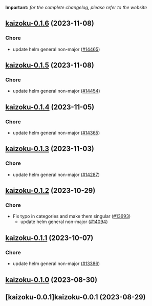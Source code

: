 **Important:**
*for the complete changelog, please refer to the website*












## [kaizoku-0.1.6](https://github.com/truecharts/charts/compare/kaizoku-0.1.5...kaizoku-0.1.6) (2023-11-08)

### Chore

- update helm general non-major ([#14465](https://github.com/truecharts/charts/issues/14465))
  
  


## [kaizoku-0.1.5](https://github.com/truecharts/charts/compare/kaizoku-0.1.4...kaizoku-0.1.5) (2023-11-08)

### Chore

- update helm general non-major ([#14454](https://github.com/truecharts/charts/issues/14454))
  
  


## [kaizoku-0.1.4](https://github.com/truecharts/charts/compare/kaizoku-0.1.3...kaizoku-0.1.4) (2023-11-05)

### Chore

- update helm general non-major ([#14365](https://github.com/truecharts/charts/issues/14365))
  
  


## [kaizoku-0.1.3](https://github.com/truecharts/charts/compare/kaizoku-0.1.2...kaizoku-0.1.3) (2023-11-03)

### Chore

- update helm general non-major ([#14287](https://github.com/truecharts/charts/issues/14287))
  
  


## [kaizoku-0.1.2](https://github.com/truecharts/charts/compare/kaizoku-0.1.1...kaizoku-0.1.2) (2023-10-29)

### Chore

- Fix typo in categories and make them singular ([#13693](https://github.com/truecharts/charts/issues/13693))
  - update helm general non-major ([#14094](https://github.com/truecharts/charts/issues/14094))
  
  


## [kaizoku-0.1.1](https://github.com/truecharts/charts/compare/kaizoku-0.1.0...kaizoku-0.1.1) (2023-10-07)

### Chore

- update helm general non-major ([#13386](https://github.com/truecharts/charts/issues/13386))
  
  


## [kaizoku-0.1.0](https://github.com/truecharts/charts/compare/kaizoku-0.0.1...kaizoku-0.1.0) (2023-08-30)




## [kaizoku-0.0.1]kaizoku-0.0.1 (2023-08-29)

